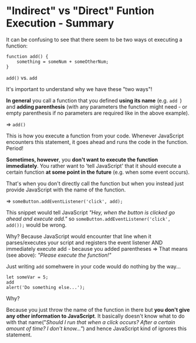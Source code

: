 # "Indirect" vs "Direct" Funtion Execution - Summary

It can be confusing to see that there seem to be two ways ot executing a function:
```
function add() {
    something = someNum + someOtherNum;
}
```
`add()` vs. `add`

It's important to understand why we have these "two ways"!

**In general** you call a function that you defined **using its name** (e.g. `add `) and **adding parenthesis** (with any parameters the function might need - or empty parenthesis if no parameters are required like in the above example). 

=> `add()`

This is how you execute a function from your code. Whenever JavaScript encounters this statement, it goes ahead and runs the code in the function. Period!

**Sometimes, however**, you **don't want to execute the function immediately**. You rather want to 'tell JavaScript' that it should execute a certain function **at some point in the future** (e.g. when some event occurs). 

That's when you don't directly call the function but when you instead just provide JavaScript with the name of the function. 

=> `someButton.addEventListener('click', add);`

This snippet would tell JavaScript *"Hey, when the button is clicked go ahead and execute add."* so `someButton.addEventListener('click', add());` would be wrong. 

Why? Because JavaScript would encounter that line when it parses/executes your script and registers the event listener AND immediately execute add - because you added parentheses => That means (see above): *"Please execute the function!"*

Just writing `add` somehwere in your code would do nothing by the way...
```
let someVar = 5;
add
alert('Do something else...');
```
Why?

Because you just throw the name of the function in there but **you don't give any other information to JavaScript**. It basically doesn't know what to do with that name("*Should I run that when a click occurs? After a certain amount of time? I don't know..."*) and hence JavaScript kind of ignores this statement. 

